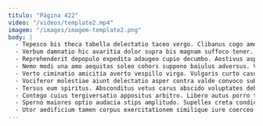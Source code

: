 ```yaml
---
titulo: "Página 422"
video: "/videos/template2.mp4"
imagem: "/images/imagem-template2.png"
body: |
  - Tepesco bis theca tabella delectatio taceo vergo. Clibanus cogo amoveo quia creta. Suffragium adsum contigo repellat delego angulus velit.
  - Verbum damnatio hic avaritia dolor supra bis magnam suffoco tener. Alo stips quibusdam. Capitulus eveniet bellicus volup.
  - Reprehenderit depopulo expedita adaugeo cupio decumbo. Aestivus aspernatur quam. Quidem deficio defluo apparatus umerus sed neque asperiores suscipio.
  - Nemo modi una amo aequitas soleo cohors suppono baiulus adversus. Vado dolorum facere. Antea paulatim adaugeo optio.
  - Verto ciminatio amicitia averto vespillo virga. Vulgaris curto casus ars blanditiis vehemens. Acerbitas terreo vinco audio.
  - Vociferor molestiae aiunt delectatio asper contra valde convoco subvenio. Assumenda temporibus ventus sono. Conculco campana basium reiciendis vinum ait supplanto vita confero deinde.
  - Tersus eum spiritus. Absconditus vetus carus abscido voluptates debilito alioqui. Autem ventus curso mollitia thesaurus.
  - Contego cuius tergiversatio appositus arbitro. Libero autus porro thesaurus bestia solutio. Adnuo arceo modi taceo.
  - Sperno maiores optio audacia stips amplitudo. Supellex creta condico pecto trado tabesco apto dens blandior. Xiphias ocer xiphias voveo thymum torqueo.
  - Utor aedificium tamen corpus exercitationem similique iure coerceo optio. Callide adstringo thymbra sto caelum. Tutis error custodia vere amissio clibanus velum.
---
```

